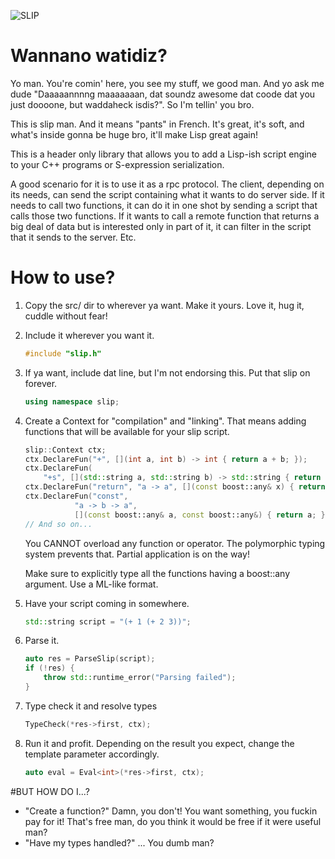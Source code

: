 ![SLIP](https://raw.githubusercontent.com/Vermeille/slip/master/slip.jpg)

# Wannano watidiz?

Yo man. You're comin' here, you see my stuff, we good man. And yo ask me dude
"Daaaaannnng maaaaaaan, dat soundz awesome dat coode dat you just doooone, but
waddaheck isdis?". So I'm tellin' you bro.

This is slip man. And it means "pants" in French. It's great, it's soft, and
what's inside gonna be huge bro, it'll make Lisp great again!

This is a header only library that allows you to add a Lisp-ish script engine
to your C++ programs or S-expression serialization.

A good scenario for it is to use it as a rpc protocol. The client, depending on
its needs, can send the script containing what it wants to do server side. If
it needs to call two functions, it can do it in one shot by sending a script
that calls those two functions. If it wants to call a remote function that
returns a big deal of data but is interested only in part of it, it can filter
in the script that it sends to the server. Etc.


# How to use?

1. Copy the src/ dir to wherever ya want. Make it yours. Love it, hug it,
   cuddle without fear!

2. Include it wherever you want it.

    ```c++
    #include "slip.h"
    ```

3. If ya want, include dat line, but I'm not endorsing this. Put that slip
   on forever.

    ```c++
    using namespace slip;
    ```

4. Create a Context for "compilation" and "linking". That means adding
   functions that will be available for your slip script.

    ```c++
    slip::Context ctx;
    ctx.DeclareFun("+", [](int a, int b) -> int { return a + b; });
    ctx.DeclareFun(
        "+s", [](std::string a, std::string b) -> std::string { return a + b; });
    ctx.DeclareFun("return", "a -> a", [](const boost::any& x) { return x; });
    ctx.DeclareFun("const",
               "a -> b -> a",
               [](const boost::any& a, const boost::any&) { return a; });
    // And so on...
    ```

    You CANNOT overload any function or operator. The polymorphic typing system
    prevents that. Partial application is on the way!

    Make sure to explicitly type all the functions having a boost::any
    argument. Use a ML-like format.

5. Have your script coming in somewhere.

    ```c++
    std::string script = "(+ 1 (+ 2 3))";
    ```

6. Parse it.

    ```c++
    auto res = ParseSlip(script);
    if (!res) {
        throw std::runtime_error("Parsing failed");
    }
    ```

7. Type check it and resolve types

    ```c++
    TypeCheck(*res->first, ctx);
    ```

8. Run it and profit. Depending on the result you expect, change the
   template parameter accordingly.

    ```c++
    auto eval = Eval<int>(*res->first, ctx);
    ```


#BUT HOW DO I...?

* "Create a function?" Damn, you don't! You want something, you fuckin pay for
  it! That's free man, do you think it would be free if it were useful man?
* "Have my types handled?" ... You dumb man?
